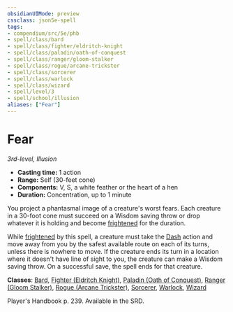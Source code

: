 ```yaml
---
obsidianUIMode: preview
cssclass: json5e-spell
tags:
- compendium/src/5e/phb
- spell/class/bard
- spell/class/fighter/eldritch-knight
- spell/class/paladin/oath-of-conquest
- spell/class/ranger/gloom-stalker
- spell/class/rogue/arcane-trickster
- spell/class/sorcerer
- spell/class/warlock
- spell/class/wizard
- spell/level/3
- spell/school/illusion
aliases: ["Fear"]
---
```

# Fear
*3rd-level, Illusion*  

- **Casting time:** 1 action
- **Range:** Self (30-feet cone)
- **Components:** V, S, a white feather or the heart of a hen
- **Duration:** Concentration, up to 1 minute

You project a phantasmal image of a creature's worst fears. Each creature in a 30-foot cone must succeed on a Wisdom saving throw or drop whatever it is holding and become [frightened](../../Rules%20&%20Options/5e%20Rules/conditions.md##frightened) for the duration.

While [frightened](../../Rules%20&%20Options/5e%20Rules/conditions.md.md##frightened) by this spell, a creature must take the [Dash](../../Rules%20&%20Options/5e%20Rules/actions.md##Dash) action and move away from you by the safest available route on each of its turns, unless there is nowhere to move. If the creature ends its turn in a location where it doesn't have line of sight to you, the creature can make a Wisdom saving throw. On a successful save, the spell ends for that creature.

**Classes**: [Bard](../classes/bard.md#), [Fighter (Eldritch Knight)](../classes/fighter-eldritch-knight.md#), [Paladin (Oath of Conquest)](../classes/paladin-oath-of-conquest-xge.md#), [Ranger (Gloom Stalker)](../classes/ranger-gloom-stalker-xge.md#), [Rogue (Arcane Trickster)](../classes/rogue-arcane-trickster.md#), [Sorcerer](../classes/sorcerer.md#), [Warlock](../classes/warlock.md#), [Wizard](../classes/wizard.md#)

Player's Handbook p. 239. Available in the SRD.